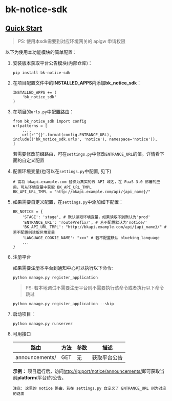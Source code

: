 # bk-notice-sdk

## [Quick Start]()
> PS: 使用本sdk需要到对应环境网关的 apigw 申请权限

以下为使用本功能模块的简单配置：

1. 安装版本获取平台公告模块(内部仓库)：

    ```
    pip install bk-notice-sdk
    ```

2. 在项目配置文件中的**INSTALLED_APPS**内添加**bk_notice_sdk**：

    ```
    INSTALLED_APPS += (
        'bk_notice_sdk'
    )
    ```

3. 在项目的`urls.py`中配置路由：

   ```
   from bk_notice_sdk import config
   urlpatterns = [
       ...,
       url(r'^{}'.format(config.ENTRANCE_URL), include(('bk_notice_sdk.urls', 'notice'), namespace='notice')),
   ] 
   ```
   若需要修改前缀路由，可在`settings.py`中修改`ENTRANCE_URL`的值。详情看下面的自定义配置

4. 配置环境变量(也可以在`settings.py`中配置, 见下)
   ```
   # 需将 bkapi.example.com 替换为真实的云 API 域名，在 PaaS 3.0 部署的应用，可从环境变量中获取 BK_API_URL_TMPL
   BK_API_URL_TMPL = "http://bkapi.example.com/api/{api_name}/"
   ```
5. 如果需要自定义配置，在`settings.py`中添加如下配置：
    ```
    BK_NOTICE = {
        'STAGE': 'stage', # 默认读取环境变量，如果读取不到默认为'prod'
        'ENTRANCE_URL': 'routePrefix/', # 若不配置默认为'notice/'
        'BK_API_URL_TMPL': "http://bkapi.example.com/api/{api_name}/" # 若不配置则读取环境变量
        'LANGUAGE_COOKIE_NAME': "xxx" # 若不配置默认 blueking_language
        ...
    }
    ```
6. 注册平台

   如果需要注册本平台到通知中心可以执行以下命令:
   ```
   python manage.py register_application
   ```
   > PS: 若本地调试不需要注册平台则不需要执行该命令或者执行以下命令跳过
   ```
   python manage.py register_application --skip
   ```
7. 启动项目：

    ```
    python manage.py runserver
    ```
8. 可用接口

   | 路由       | 方法   | 参数 | 描述     |
      |----------|------|----|--------|
   | announcements/ | GET  | 无  | 获取平台公告 |

   **示例：**
   项目运行后，访问[http://ip:port/notice/announcements/]()即可获取当前**platform**(平台)的公告。

   `注意: 这里的 notice 路由，若在 settings.py 自定义了 ENTRANCE_URL 则为对应的路由`
